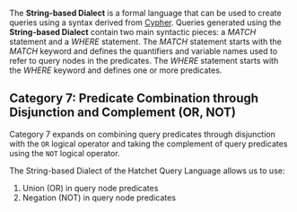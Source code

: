 The **String-based Dialect** is a formal language that can be used to create queries using a syntax derived from [Cypher](https://dl.acm.org/doi/10.1145/3183713.3190657). Queries generated using the **String-based Dialect** contain two main syntactic pieces: a *MATCH* statement and a *WHERE* statement. The *MATCH* statement starts with the *MATCH* keyword and defines the quantifiers and variable names used to refer to query nodes in the predicates. The *WHERE* statement starts with the *WHERE* keyword and defines one or more predicates. 

## Category 7: Predicate Combination through Disjunction and Complement (OR, NOT)

Category 7 expands on combining query predicates through disjunction with the `OR` logical operator and taking the complement of query predicates using the `NOT` logical operator.

The String-based Dialect of the Hatchet Query Language allows us to use:

1. Union (OR) in query node predicates
2. Negation (NOT) in query node predicates
